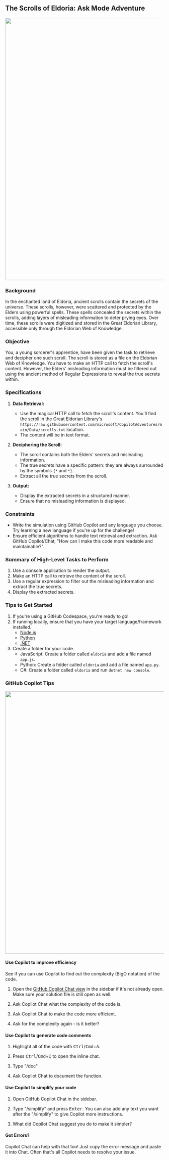 ## The Scrolls of Eldoria: Ask Mode Adventure

<a href="#">
    <img src="../../Images/eldoria.jpg" style="width: 830px" />
</a>

### Background

In the enchanted land of Eldoria, ancient scrolls contain the secrets of the universe. These scrolls, however, were scattered and protected by the Elders using powerful spells. These spells concealed the secrets within the scrolls, adding layers of misleading information to deter prying eyes. Over time, these scrolls were digitized and stored in the Great Eldorian Library, accessible only through the Eldorian Web of Knowledge.

### Objective

You, a young sorcerer's apprentice, have been given the task to retrieve and decipher one such scroll. The scroll is stored as a file on the Eldorian Web of Knowledge. You have to make an HTTP call to fetch the scroll's content. However, the Elders' misleading information must be filtered out using the ancient method of Regular Expressions to reveal the true secrets within.

### Specifications

1. **Data Retrieval:**
    - Use the magical HTTP call to fetch the scroll's content. You'll find the scroll in the Great Eldorian Library's `https://raw.githubusercontent.com/microsoft/CopilotAdventures/main/Data/scrolls.txt` location.
    - The content will be in text format.

2. **Deciphering the Scroll:**
    - The scroll contains both the Elders' secrets and misleading information.
    - The true secrets have a specific pattern: they are always surrounded by the symbols `{*` and `*}`.
    - Extract all the true secrets from the scroll.

3. **Output:**
    - Display the extracted secrets in a structured manner.
    - Ensure that no misleading information is displayed.

### Constraints

- Write the simulation using GitHub Copilot and any language you choose. Try learning a new language if you're up for the challenge!
- Ensure efficient algorithms to handle text retrieval and extraction. Ask GitHub Copilot/Chat, "How can I make this code more readable and maintainable?".

### Summary of High-Level Tasks to Perform

1. Use a console application to render the output.
1. Make an HTTP call to retrieve the content of the scroll.
1. Use a regular expression to filter out the misleading information and extract the true secrets.
1. Display the extracted secrets.

### Tips to Get Started

1. If you're using a GitHub Codespace, you're ready to go!
1. If running locally, ensure that you have your target language/framework installed. 
    - [Node.js](https://nodejs.org)
    - [Python](https://www.python.org/downloads/)
    - [.NET](https://dot.net)
1. Create a folder for your code. 
    - JavaScript: Create a folder called `eldoria` and add a file named `app.js`.
    - Python: Create a folder called `eldoria` and add a file named `app.py`.
    - C#: Create a folder called `eldoria` and run `dotnet new console`.

### GitHub Copilot Tips

<a href="#">
    <img src="../../Images/copilot-tips.jpg"  style="width: 830px" />
</a>

#### Use Copilot to improve efficiency

See if you can use Copilot to find out the complexity (BigO notation) of the code.

1. Open the [GitHub Copilot Chat view](https://docs.github.com/en/copilot/github-copilot-chat/using-github-copilot-chat#asking-your-first-question) in the sidebar if it's not already open. Make sure your solution file is still open as well.

1. Ask Copilot Chat what the complexity of the code is.

1. Ask Copilot Chat to make the code more efficient.

1. Ask for the complexity again - is it better?

#### Use Copilot to generate code comments

1. Highlight all of the code with <kbd>Ctrl</kbd>/<kbd>Cmd</kbd>+<kbd>A</kbd>.

1. Press <kbd>Ctrl</kbd>/<kbd>Cmd</kbd>+<kbd>I</kbd> to open the inline chat. 

1. Type "/doc"

1. Ask Copilot Chat to document the function.

#### Use Copilot to simplify your code

1. Open GitHub Copilot Chat in the sidebar.

1. Type "/simplify" and press <kbd>Enter</kbd>. You can also add any text you want after the "/simplify" to give Copilot more instructions.

1. What did Copilot Chat suggest you do to make it simpler?

#### Got Errors?

Copilot Chat can help with that too! Just copy the error message and paste it into Chat. Often that's all Copilot needs to resolve your issue.